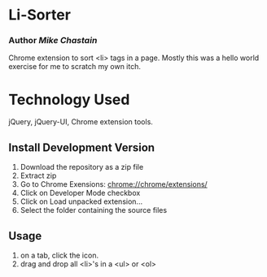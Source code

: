 Li-Sorter
============
### Author _Mike Chastain_   
Chrome extension to sort \<li\> tags in a page.  Mostly this was a hello world exercise for me to scratch my own itch.

Technology Used
==============
jQuery, jQuery-UI, Chrome extension tools.


Install Development Version
---------------------------
1. Download the repository as a zip file
2. Extract zip
3. Go to Chrome Exensions: [chrome://chrome/extensions/](chrome://chrome/extensions/)
4. Click on Developer Mode checkbox
5. Click on Load unpacked extension...
6. Select the folder containing the source files

Usage
-----
1. on a tab, click the icon.
2. drag and drop all \<li\>'s in a \<ul\> or \<ol\>
